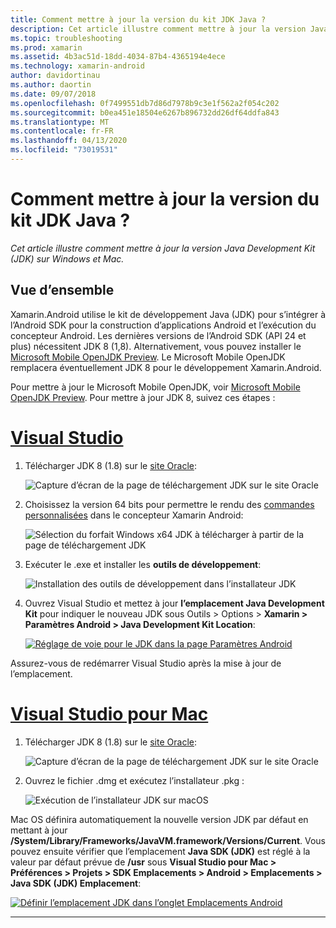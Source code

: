 ```yaml
---
title: Comment mettre à jour la version du kit JDK Java ?
description: Cet article illustre comment mettre à jour la version Java Development Kit (JDK) sur Windows et Mac.
ms.topic: troubleshooting
ms.prod: xamarin
ms.assetid: 4b3ac51d-18dd-4034-87b4-4365194e4ece
ms.technology: xamarin-android
author: davidortinau
ms.author: daortin
ms.date: 09/07/2018
ms.openlocfilehash: 0f7499551db7d86d7978b9c3e1f562a2f054c202
ms.sourcegitcommit: b0ea451e18504e6267b896732dd26df64ddfa843
ms.translationtype: MT
ms.contentlocale: fr-FR
ms.lasthandoff: 04/13/2020
ms.locfileid: "73019531"
---
```

# <a name="how-do-i-update-the-java-development-kit-jdk-version"></a>Comment mettre à jour la version du kit JDK Java ?

_Cet article illustre comment mettre à jour la version Java Development Kit (JDK) sur Windows et Mac._

## <a name="overview"></a>Vue d’ensemble

Xamarin.Android utilise le kit de développement Java (JDK) pour s’intégrer à l’Android SDK pour la construction d’applications Android et l’exécution du concepteur Android. Les dernières versions de l’Android SDK (API 24 et plus) nécessitent JDK 8 (1,8). Alternativement, vous pouvez installer le [Microsoft Mobile OpenJDK Preview](~/android/get-started/installation/openjdk.md). Le Microsoft Mobile OpenJDK remplacera éventuellement JDK 8 pour le développement Xamarin.Android.

Pour mettre à jour le Microsoft Mobile OpenJDK, voir [Microsoft Mobile OpenJDK Preview](~/android/get-started/installation/openjdk.md). Pour mettre à jour JDK 8, suivez ces étapes :

# <a name="visual-studio"></a>[Visual Studio](#tab/windows)

1. Télécharger JDK 8 (1.8) sur le [site Oracle](https://www.oracle.com/technetwork/java/javase/downloads/index.html):

    ![Capture d’écran de la page de téléchargement JDK sur le site Oracle](update-jdk-images/image1.png)

2. Choisissez la version 64 bits pour permettre le rendu des [commandes personnalisées](https://github.com/xamarin/release-notes-archive/blob/master/release-notes/vs/xamarin.vs_4/xamarin.vs_4.2/index.md#androiddesignercustomcontrols) dans le concepteur Xamarin Android:

    ![Sélection du forfait Windows x64 JDK à télécharger à partir de la page de téléchargement JDK](update-jdk-images/image2.png)

3. Exécuter le .exe et installer les **outils de développement**:

    ![Installation des outils de développement dans l’installateur JDK](update-jdk-images/image3.png)

4. Ouvrez Visual Studio et mettez à jour **l’emplacement Java Development Kit** pour indiquer le nouveau JDK sous Outils > Options > **Xamarin > Paramètres Android > Java Development Kit Location**:

    [![Réglage de voie pour le JDK dans la page Paramètres Android](update-jdk-images/image4-sml.png)](update-jdk-images/image4.png#lightbox)

Assurez-vous de redémarrer Visual Studio après la mise à jour de l’emplacement.

# <a name="visual-studio-for-mac"></a>[Visual Studio pour Mac](#tab/macos)

1. Télécharger JDK 8 (1.8) sur le [site Oracle](https://www.oracle.com/technetwork/java/javase/downloads/index.html):

    ![Capture d’écran de la page de téléchargement JDK sur le site Oracle](update-jdk-images/image1.png)

2. Ouvrez le fichier .dmg et exécutez l’installateur .pkg :

    ![Exécution de l’installateur JDK sur macOS](update-jdk-images/image5.png)

Mac OS définira automatiquement la nouvelle version JDK par défaut en mettant à jour **/System/Library/Frameworks/JavaVM.framework/Versions/Current**. Vous pouvez ensuite vérifier que l’emplacement **Java SDK (JDK)** est réglé à la valeur par défaut prévue de **/usr** sous **Visual Studio pour Mac > Préférences > Projets > SDK Emplacements > Android > Emplacements > Java SDK (JDK) Emplacement**:

[![Définir l’emplacement JDK dans l’onglet Emplacements Android](update-jdk-images/image6-sml.png)](update-jdk-images/image6.png#lightbox)

-----
